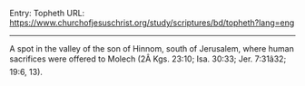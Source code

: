Entry: Topheth
URL: https://www.churchofjesuschrist.org/study/scriptures/bd/topheth?lang=eng

---

A spot in the valley of the son of Hinnom, south of Jerusalem, where human sacrifices were offered to Molech (2Â Kgs. 23:10; Isa. 30:33; Jer. 7:31â32; 19:6, 13).
